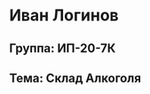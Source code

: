 **Иван Логинов**
================
Группа: ИП-20-7К 
----------------
Тема: Склад Алкоголя
--------------------

